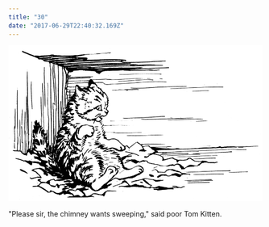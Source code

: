 ```yaml
---
title: "30"
date: "2017-06-29T22:40:32.169Z"
---
```




![SAMUEL WHISKERS](./pic50.gif)

"Please sir, the chimney wants sweeping," said poor Tom Kitten.